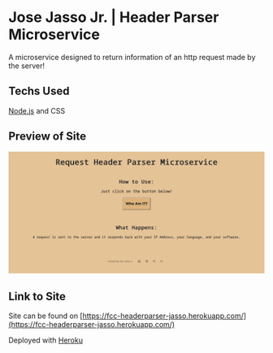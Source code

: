 # Jose Jasso Jr. | Header Parser Microservice

A microservice designed to return information of an http request made by the server!

## Techs Used

[Node.js](https://nodejs.org/en/) and CSS

## Preview of Site

![Screenshot of Page](public/header-parser-screenshot.png)

## Link to Site
Site can be found on [https://fcc-headerparser-jasso.herokuapp.com/](https://fcc-headerparser-jasso.herokuapp.com/) 

Deployed with [Heroku](https://heroku.com/)

